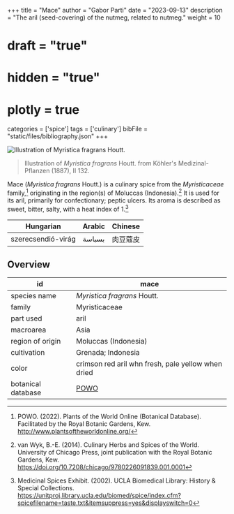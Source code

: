 +++
title = "Mace"
author = "Gabor Parti"
date = "2023-09-13"
description = "The aril (seed-covering) of the nutmeg, related to nutmeg."
weight = 10
# draft = "true"
# hidden = "true"
# plotly = true
categories = ['spice']
tags = ['culinary']
bibFile = "static/files/bibliography.json"
+++

![Illustration of *Myristica fragrans* Houtt.](/images/illustrations/mace.png?width=25vw "Illustration of *Myristica fragrans* Houtt. from Köhler's Medizinal-Pflanzen (1887), II 132.")

>Illustration of *Myristica fragrans* Houtt. from Köhler's Medizinal-Pflanzen (1887), II 132.

Mace (*Myristica fragrans* Houtt.) is a culinary spice from the *Myristicaceae* family,[^powo] originating in the region(s) of Moluccas (Indonesia).[^van_wyk_culinary_2014] It is used for its aril, primarily for confectionary; peptic ulcers. Its aroma is described as sweet, bitter, salty, with a heat index of 1.[^ucla_medicinal_2002]

|     Hungarian    |Arabic|Chinese|
|------------------|------|-------|
|szerecsendió-virág|بسباسة|  肉豆蔻皮 |

## Overview

|        id        |                        mace                       |
|------------------|---------------------------------------------------|
|   species name   |            *Myristica fragrans* Houtt.            |
|      family      |                   Myristicaceae                   |
|     part used    |                        aril                       |
|     macroarea    |                        Asia                       |
| region of origin |                Moluccas (Indonesia)               |
|    cultivation   |                 Grenada; Indonesia                |
|       color      | crimson red aril whn fresh, pale yellow when dried|
|botanical database|[POWO](https://powo.science.kew.org/taxon/586076-1)|

[^powo]: POWO. (2022). Plants of the World Online (Botanical Database). Facilitated by the Royal Botanic Gardens, Kew. http://www.plantsoftheworldonline.org/
[^van_wyk_culinary_2014]: van Wyk, B.-E. (2014). Culinary Herbs and Spices of the World. University of Chicago Press, joint publication with the Royal Botanic Gardens, Kew. https://doi.org/10.7208/chicago/9780226091839.001.0001
[^ucla_medicinal_2002]: Medicinal Spices Exhibit. (2002). UCLA Biomedical Library: History & Special Collections. https://unitproj.library.ucla.edu/biomed/spice/index.cfm?spicefilename=taste.txt&itemsuppress=yes&displayswitch=0

